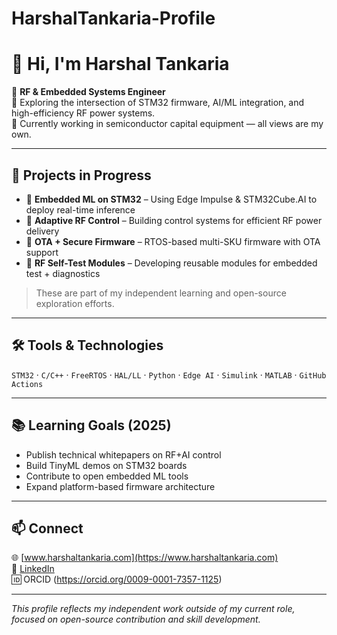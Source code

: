 # HarshalTankaria-Profile
# 👋 Hi, I'm Harshal Tankaria

🎯 **RF & Embedded Systems Engineer**  
🔬 Exploring the intersection of STM32 firmware, AI/ML integration, and high-efficiency RF power systems.  
📍 Currently working in semiconductor capital equipment — all views are my own.

---

## 🔧 Projects in Progress

- 🧠 **Embedded ML on STM32** – Using Edge Impulse & STM32Cube.AI to deploy real-time inference  
- 📡 **Adaptive RF Control** – Building control systems for efficient RF power delivery  
- 🔐 **OTA + Secure Firmware** – RTOS-based multi-SKU firmware with OTA support  
- 📘 **RF Self-Test Modules** – Developing reusable modules for embedded test + diagnostics

> These are part of my independent learning and open-source exploration efforts.

---

## 🛠️ Tools & Technologies

`STM32` · `C/C++` · `FreeRTOS` · `HAL/LL` · `Python` · `Edge AI` · `Simulink` · `MATLAB` · `GitHub Actions`

---

## 📚 Learning Goals (2025)

- Publish technical whitepapers on RF+AI control
- Build TinyML demos on STM32 boards
- Contribute to open embedded ML tools
- Expand platform-based firmware architecture

---

## 📫 Connect

🌐 [www.harshaltankaria.com](https://www.harshaltankaria.com)  
🔗 [LinkedIn](https://www.linkedin.com/in/harshaltankaria)  
🆔 ORCID (https://orcid.org/0009-0001-7357-1125)

---

*This profile reflects my independent work outside of my current role, focused on open-source contribution and skill development.*
